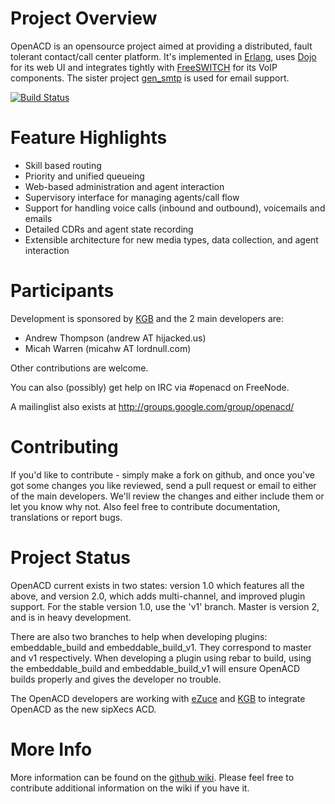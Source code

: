 Project Overview
================

OpenACD is an opensource project aimed at providing a distributed, fault
tolerant contact/call center platform. It's implemented in
[Erlang](http://erlang.org), uses [Dojo](http://dojotoolkit.org) for
its web UI and integrates tightly with [FreeSWITCH](http://freeswitch.org)
for its VoIP components. The sister project
[gen_smtp](http://github.com/Vagabond/gen_smtp) is used for email support.

[![Build Status](https://secure.travis-ci.org/sipxopenacd/openacd.png?branch=master)](http://travis-ci.org/sipxopenacd/openacd)

Feature Highlights
==================

+ Skill based routing
+ Priority and unified queueing
+ Web-based administration and agent interaction
+ Supervisory interface for managing agents/call flow
+ Support for handling voice calls (inbound and outbound), voicemails and emails
+ Detailed CDRs and agent state recording
+ Extensible architecture for new media types, data collection, and agent interaction

Participants
============

Development is sponsored by [KGB](http://kgb.com) and
the 2 main developers are:

+ Andrew Thompson (andrew AT hijacked.us)
+ Micah Warren (micahw AT lordnull.com)

Other contributions are welcome.

You can also (possibly) get help on IRC via #openacd on FreeNode.

A mailinglist also exists at http://groups.google.com/group/openacd/

Contributing
============

If you'd like to contribute - simply make a fork on github, and once you've got
some changes you like reviewed, send a pull request or email to either of the
main developers. We'll review the changes and either include them or let you
know why not. Also feel free to contribute documentation, translations or report bugs.

Project Status
==============

OpenACD current exists in two states:  version 1.0 which features all the
above, and version 2.0, which adds multi-channel, and improved plugin 
support.  For the stable version 1.0, use the 'v1' branch.  Master is 
version 2, and is in heavy development.

There are also two branches to help when developing plugins:
embeddable_build and embeddable_build_v1.  They correspond to master and
v1 respectively.  When developing a plugin using rebar to build, using
the embeddable_build and embeddable_build_v1 will ensure OpenACD builds 
properly and gives the developer no trouble.

The OpenACD developers are working with [eZuce](http://www.ezuce.com) and 
[KGB](http://kgb.com) to integrate OpenACD as the new sipXecs ACD.

More Info
=========

More information can be found on the
[github wiki](http://wiki.github.com/OpenACD/OpenACD/).
Please feel free to contribute
additional information on the wiki if you have it.
